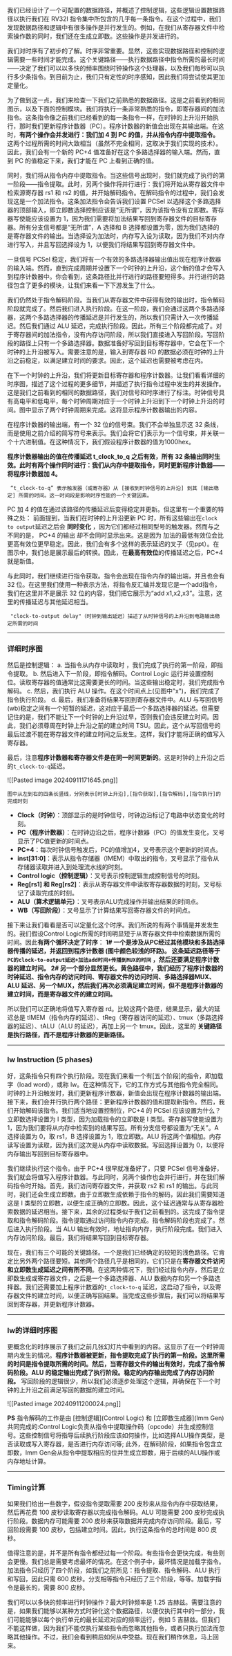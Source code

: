 
我们已经设计了一个可配置的数据路径，并概述了控制逻辑，这些逻辑设置数据路径以执行我们在 RV32I 指令集中所包含的几乎每一条指令。在这个过程中，我们发现数据路径和逻辑中有很多操作是并行发生的。例如，在我们从寄存器文件中检索操作数的同时，我们还在生成立即数。这些操作是并发进行的。

我们对时序有了初步的了解。时序非常重要。显然，这些实现数据路径和控制的逻辑需要一些时间才能完成。这个关键路径——执行数据路径中指令所需的最长时间——决定了我们可以以多快的频率围绕时钟操作这个处理器，以及我们每秒可以执行多少条指令。到目前为止，我们只有定性的时序感知，因此我们将尝试使其更加定量化。

为了做到这一点，我们来检查一下我们之前熟悉的数据路径。这是之前看到的相同图示，以及下面的控制模块。我们将执行一条非常熟悉的指令，即寄存器间的加法指令。这条指令像之前我们已经看到的每一条指令一样，在时钟的上升沿开始执行，那时我们更新程序计数器（PC）。程序计数器的新值会出现在其输出端。在这时，**有两个操作会并发进行：我们加 4 到 PC 的值，并从指令内存中提取指令。** 这两个过程所需的时间大致相当（虽然不完全相同，这取决于我们实现的技术）。因此，我们会有一个新的 PC+4 值准备好在这个多路选择器的输入端。然而，直到 PC 的值稳定下来，我们才能在 PC 上看到正确的值。

同时，我们将从指令内存中提取指令。当这些信号出现时，我们就完成了执行的第一阶段——指令提取。此时，另两个操作将并行进行：我们将开始从寄存器文件中检索源寄存器 rs1 和 rs2 的值，并开始解码指令。在解码指令的过程中，我们会发现这是一个加法指令。这条加法指令会告诉我们设置 PCSel 以选择这个多路选择器的顶部输入，即立即数选择控制应该是“无所谓”，因为该指令没有立即数。寄存器写使能应该设置为 1，因为我们需要将加法结果写回到寄存器文件的目标寄存器。所有分支信号都是“无所谓”，A 选择和 B 选择都设置为零，因为我们选择的是寄存器文件的输出。当选择设为加法时，内存写入设为读取，因为我们不对内存进行写入，并且写回选择设为 1，以便我们将结果写回到寄存器文件中。 

一旦信号 PCSel 稳定，我们将有一个有效的多路选择器输出值出现在程序计数器的输入端。然而，直到完成周期并设置下一个时钟的上升沿，这个新的值才会写入到程序计数器中。你会看到，这条路径比并行进行的路径要短得多。并行进行的路径包含了更多的模块，让我们来看一下下游发生了什么。

我们仍然处于指令解码阶段。当我们从寄存器文件中获得有效的输出时，指令解码阶段就完成了。然后我们进入执行阶段。在这一阶段，我们会通过这两个多路选择器，这两个多路选择器的传播延迟是并行发生的，所以我们只需计入一次传播延迟。然后我们通过 ALU 延迟，完成执行阶段。因此，所有三个阶段都完成了。对于寄存器间的加法指令，没有内存访问阶段，所以我们直接进入写回阶段。写回阶段的路径上只有一个多路选择器。数据准备好写回到目标寄存器中，它会在下一个时钟的上升沿被写入。需要注意的是，输入到寄存器 RD 的数据必须在时钟的上升沿之前稳定，以满足建立时间的要求。因此，这个延迟也需要被考虑在内。

在下一个时钟的上升沿，我们将更新目标寄存器和程序计数器。让我们看看详细的时序图，描述了这个过程的更多细节，并描述了执行指令过程中发生的并发操作。这是我们之前看到的相同的数据路径，我们对信号和时序进行了标注。时钟信号具有高电平和低电平，每个时钟周期对应于一个时钟上升沿到下一个时钟上升沿的时间。图中显示了两个时钟周期来完成。这将显示程序计数器输出的内容。

在程序计数器的输出端，有一个 32 位的信号束。我们不会单独显示这 32 条线，而是使用之前介绍的简写符号来表示。我们会将它们表示为一个信号束，并关联一个十六进制值。在这种情况下，我们假设程序计数器的值为1000hex。

**程序计数器输出的值在传播延迟 t_clock_to_q 之后有效，所有 32 条输出同时生效。此时有两个操作同时进行：我们从内存中提取指令，同时更新程序计数器——将程序计数器加 4。**

` “t_clock-to-q” 表示触发器（或寄存器）从 [接收到时钟信号的上升沿] 到其 [输出稳定] 所需的时间。这一时间段是影响时序性能的一个关键因素。`

PC 加 4 的值在通过该路径的传播延迟后变得稳定并更新。但这里有一个重要的特殊之处：
	  前面提到，当我们在时钟的上升沿更新 PC 时，所有这些输出在`clock to output`延迟之后会 **同时变化** ，因为它们都经过相同型号的触发器。然而与之不同的是， PC+4 的输出 却不会同时显示出来。这是因为 加法的最低有效位会比更高有效位更早稳定。因此，我们会有多个这样的表示延迟的叉子（见ppt）。在图示中，我们总是展示最后的转换。因此，在**最高有效位**的传播延迟之后，PC+4 就是新值。

与此同时，我们继续进行指令获取。指令会出现在指令内存的输出端，并且也会有 32 位。在这里我们使用一种表示方法，将指令反汇编并发现它是一个add指令，我们在这里并不是展示 32 位的内容，我们把它展示为“add x1,x2,x3”。注意，这里的传播延迟与其他延迟相当。

` "clock-to-output delay"（时钟到输出延迟）描述了从时钟信号的上升沿到电路输出稳定所需的时间`

---
### 详细时序图

然后是控制逻辑：
	a. 当指令从内存中读取时 ，我们完成了执行的第一阶段，即指令提取。
	b. 然后进入下一阶段，即指令解码。Control Logic 运行并设置控制位。读取寄存器的值通常比这需要更长的时间。当这些输出稳定时，我们完成指令解码。
	c. 然后，我们执行 ALU 操作。在这个时间点上(见图中"x")，我们完成了指令执行阶段。
	d. 最后，我们准备将结果写回到寄存器文件中。ALU 与写回信号(wb)稳定之间有一个短暂的延迟，这对应于最后一个多路选择器的延迟。但需要记住的是，我们不能让下一个时钟的上升沿过早，否则我们会违反建立时间。因此，我们必须尊周在时钟上升沿之前的建立时间 TSU。因此，这个从写回信号的最后过渡不能在寄存器文件的建立时间之后发生。这样，我们才能将正确的值写入寄存器。

最后，注意**程序计数器和寄存器文件是在同一时间更新的**。这是时钟的上升沿之后的`t_clock-to-q`延迟。

![[Pasted image 20240911171645.png]]

`图中从左到右的四条长竖线，分别表示[时钟上升沿],[指令获取],[指令解码],[指令执行]的完成时刻`

- **Clock（时钟）**：顶部显示的是时钟信号，时钟边沿标记了电路中状态变化的时刻。
- **PC（程序计数器）**：在时钟边沿之后，程序计数器（PC）的值发生变化，叉号显示了PC值更新的时间点。
- **PC+4**：每次时钟信号触发后，PC的值增加4，叉号表示这个更新的时间点。
- **inst[31:0]**：表示从指令存储器（IMEM）中取出的指令，叉号显示了指令从存储器读取并进入到处理流水线的时刻。
- **Control logic（控制逻辑）**：叉号表示控制逻辑生成控制信号的时刻。
- **Reg[rs1] 和 Reg[rs2]**：表示从寄存器文件中读取寄存器数据的时刻，叉号标记了读取完成的时刻。
- **ALU（算术逻辑单元）**：叉号表示ALU完成操作并输出结果的时间点。
- **WB（写回阶段）**：叉号显示了计算结果写回寄存器文件的时间点。



接下来让我们看看是否可以定量化这个时序。我们所说的有两个事情是并发发生的。我们假设Control Logic所需的时间明显短于从寄存器文件中检索数据所需的时间。因此**有两个循环决定了时序**：
	**1#  一个是涉及从PC经过其他模块和多路选择器传播的延迟，并返回到程序计数器 (图中颜色较浅的环路)。 这条延迟路径等于 `PC的clock-to-output延迟+加法add时间+传播到MUX的时间` ，然后还要满足程序计数器的建立时间。
	2#  另一个部分显然更长。黄色路径中，我们经历了程序计数器的时钟延迟、指令内存的访问时间、寄存器文件的访问时间、多路选择器MUX、ALU 延迟、另一个MUX，然后我们再次必须满足建立时间，但不是程序计数器的建立时间，而是寄存器文件的建立时间。**

所以我们可以正确地将值写入寄存器 rd。比较这两个路径，结果显示，最大的延迟总是 tIMEM（指令内存的延迟）、tReg（寄存器访问的延迟）、tmux（多路选择器的延迟）、tALU（ALU 的延迟），再加上另一个 tmux。因此，这里的 **关键路径是执行路径，而不是程序计数器的更新路径。**


---
### lw Instruction (5 phases)

好，这条指令只有四个执行阶段。现在我们来看一个有[五个阶段]的指令，即加载字（load word），或称 lw。在这种情况下，它的工作方式与其他指令完全相同。时钟的上升沿触发时，我们更新程序计数器，新值会出现在程序计数器的输出端。接下来，我们会并行执行两个路径：更新程序计数器的值和提取新指令。然后，我们开始解码该指令。我们适当地设置控制位，PC+4 的 PCSel 应该设置为什么？立即数选择设置为 I 类型，因为加载指令的立即数是 I 类型。寄存器写使能设置为 1，因为我们要将从内存中检索到的结果写回。所有分支信号都设置为“无关”。A 选择设置为 0，取 rs1，B 选择设置为 1，取立即数。ALU 将这两个值相加。内存读写设置为读取，因为我们这次是从内存中读取数据。写回选择设置为 0，以便将内存输出写回到目标寄存器中。

我们继续执行这个指令。由于 PC+4 很早就准备好了，只要 PCSel 信号准备好，我们就会将值写入程序计数器。与此同时，另两个操作也会并行进行，并在我们解码指令时开始。首先，我们访问寄存器文件，并获取 rs2 和 rs1 的输出。与此同时，我们还会生成立即数。由于立即数生成依赖于指令的解码，因此我们需要知道这是 I 类型的立即数，以便生成正确的立即数。因此，这个延迟通常与从寄存器检索数据的延迟相当。接下来，其余的过程类似于我们之前看到的。这完成了指令提取和指令解码阶段。指令提取通过访问指令内存完成。指令解码阶段也完成了。然后进入执行阶段。当 ALU 输出有效时，地址指向内存，执行阶段完成。我们进入内存访问阶段。最后，我们将结果写回到目标寄存器。

现在，我们有三个可能的关键路径。一个是我们已经确定的较短的浅色路径。它肯定比另外两个路径要短。其他两个路径几乎是相同的，它们只是在**寄存器文件访问和立即数生成延迟之间有所不同**。在这两种情况下，我们经过指令内存，然后是立即数生成或寄存器文件，之后是一个多路选择器、ALU 数据内存和另一个多路选择器。我们还需要加上程序计数器的`t_clock-to-q` 延迟，这启动了指令，以及寄存器文件的建立时间，以便正确写回结果。当完成这些步骤后，我们可以将结果写回到寄存器，并更新程序计数器。


---
### lw的详细时序图

更概念化的时序展示了我们之前几张幻灯片中看到的内容。这显示了在一个时钟周期内发生的情况。**程序计数器被更新，指令提取完成了执行的第一阶段。这里所需的时间是指令提取所需的时间。然后，当寄存器文件的输出有效时，完成了指令解码阶段。ALU 的稳定输出完成了执行阶段。稳定的内存输出完成了内存访问阶段。** 写回阶段的逻辑很少，所以我们必须逐步处理这个逻辑，并确保在下一个时钟的上升沿之前满足写回的数据的建立时间。

![[Pasted image 20240911200024.png]]

**PS**
	指令解码的工作是由 [控制逻辑](Control Logic) 和 [立即数生成器](Imm Gen) 共同完成的:Control Logic负责从指令中提取操作码（opcode）并生成控制信号。这些控制信号将指导后续执行阶段应该如何操作，比如选择ALU操作类型，是否读取或写入寄存器，是否进行内存访问等; 此外，在解码阶段，如果指令包含立即数，Imm Gen会从指令中提取相应的位并生成立即数，用于后续的ALU操作或内存地址计算。

---
###  **Timing计算**

如果我们给出一些数字，假设指令提取需要 200 皮秒来从指令内存中获取结果，然后再花费 100 皮秒读取寄存器以完成指令解码。ALU 可能需要 200 皮秒完成执行阶段。数据内存可能需要 200 皮秒来获取数据并完成内存访问阶段。最后，写回阶段需要 100 皮秒，包括建立时间。因此，执行这条指令的总时间是 800 皮秒。

值得注意的是，并不是所有指令都经过每一个阶段。有些指令会更快完成，有些则会更慢。我们总是需要考虑最坏的情况。在这个例子中，最坏情况是加载字指令。加法指令只经历了四个阶段，如我们之前所见：指令提取、指令解码、ALU 执行和写回，因此只需 600 皮秒。分支相等指令只经历了三个阶段，等等。加载字指令是最长的，需要 800 皮秒。

我们可以以多快的频率进行时钟操作？最大时钟频率是 1.25 吉赫兹。需要注意的是，如果我们能够以某种方式时钟化这个数据路径，以便仅执行其中的一部分，我们可能能够以每个执行单元的最长延迟对应的频率运行，例如 5 吉赫兹。但我们不能这样做，因为我们不能仅执行某些指令而忽略其他指令，或者只执行加法而忽略其他操作。不过，我们会看到稍后如何从中受益。现在我们稍作休息，马上回来。